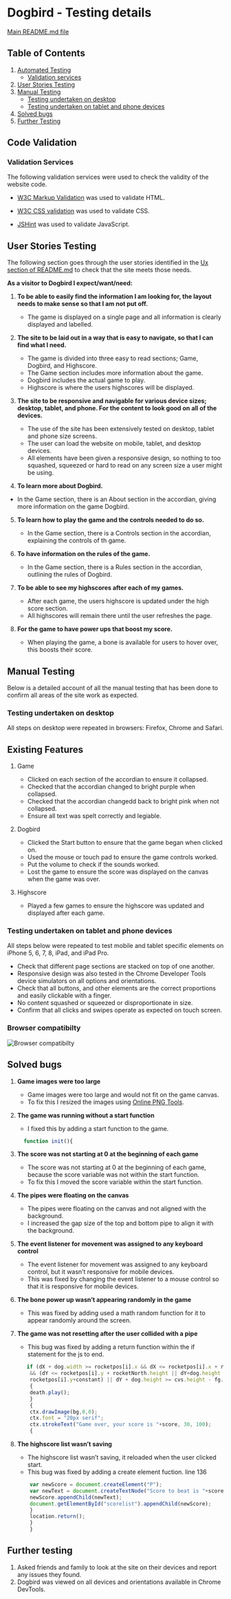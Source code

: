 # Dogbird - Testing details

[Main README.md file](README.md)

## Table of Contents

1. [Automated Testing](#automated-testing)
    - [Validation services](#validation-services)
2. [User Stories Testing](#user-stories-testing)
3. [Manual Testing](#manual-testing)
    - [Testing undertaken on desktop](#testing-undertaken-on-desktop)
    - [Testing undertaken on tablet and phone devices](#testing-undertaken-on-tablet-and-phone-devices)
4. [Solved bugs](#solved-bugs)
5. [Further Testing](#further-testing)

## Code Validation

### Validation Services
The following validation services were used to check the validity of the website code.

- [W3C Markup Validation](https://validator.w3.org/) was used to validate HTML. 

- [W3C CSS validation](https://jigsaw.w3.org/css-validator/) was used to validate CSS.

- [JSHint](https://jshint.com/) was used to validate JavaScript.

## User Stories Testing

The following section goes through the user stories identified in the [Ux section of README.md](README.md#UX) to check that the site 
meets those needs.

**As a visitor to Dogbird I expect/want/need:**

1. **To be able to easily find the information I am looking for, the layout needs to make sense so that I am not put off.**
   - The game is displayed on a single page and all information is clearly displayed and labelled. 

2. **The site to be laid out in a way that is easy to navigate, so that I can find what I need.**
   - The game is divided into three easy to read sections; Game, Dogbird, and Highscore. 
   - The Game section includes more information about the game. 
   - Dogbird includes the actual game to play.
   - Highscore is where the users highscores will be displayed. 

3. **The site to be responsive and navigable for various device sizes; desktop, tablet, and phone. For the content to look good on all of the devices.**
   - The use of the site has been extensively tested on desktop, tablet and phone size screens.
   - The user can load the website on mobile, tablet, and desktop devices.
   - All elements have been given a responsive design, so nothing to too squashed, squeezed or hard to read on any screen size a user might be using.

4. **To learn more about Dogbird.**
- In the Game section, there is an About section in the accordian, giving more information on the game Dogbird. 

5. **To learn how to play the game and the controls needed to do so.**
   - In the Game section, there is a Controls section in the accordian, explaining the controls of th game.  

6. **To have information on the rules of the game.**
   - In the Game section, there is a Rules section in the accordian, outlining the rules of Dogbird. 

7. **To be able to see my highscores after each of my games.**
   - After each game, the users highscore is updated under the high score section. 
   - All highscores will remain there until the user refreshes the page. 

8. **For the game to have power ups that boost my score.**
   - When playing the game, a bone is available for users to hover over, this boosts their score. 

## Manual Testing
Below is a detailed account of all the manual testing that has been done to confirm all areas of the site work as expected. 

### Testing undertaken on desktop

All steps on desktop were repeated in browsers: Firefox, Chrome and Safari. 

## Existing Features

1. Game 
    - Clicked on each section of the accordian to ensure it collapsed. 
    - Checked that the accordian changed to bright purple when collapsed. 
    - Checked that the accordian changedd back to bright pink when not collapsed. 
    - Ensure all text was spelt correctly and legiable. 

2. Dogbird
    - Clicked the Start button to ensure that the game began when clicked on. 
    - Used the mouse or touch pad to ensure the game controls worked. 
    - Put the volume to check if the sounds worked. 
    - Lost the game to ensure the score was displayed on the canvas when the game was over. 

3. Highscore 
   - Played a few games to ensure the highscore was updated and displayed after each game. 

### Testing undertaken on tablet and phone devices
All steps below were repeated to test mobile and tablet specific elements on iPhone 5, 6, 7, 8, iPad, and iPad Pro. 

   - Check that different page sections are stacked on top of one another. 
   - Responsive design was also tested in the Chrome Developer Tools device simulators on all options and orientations.
   - Check that all buttons, and other elements are the correct proportions and easily clickable with a finger.
   - No content squashed or squeezed or disproportionate in size.
   - Confirm that all clicks and swipes operate as expected on touch screen.

### Browser compatibilty

![Browser compatibilty](/images/browser-compatibility.png)

## Solved bugs

1. **Game images were too large**
   - Game images were too large and would not fit on the game canvas. 
   - To fix this I resized the images using [Online PNG Tools](https://onlinepngtools.com/). 

2. **The game was running without a start function**
   - I fixed this by adding a start function to the game. 

    ```JavaScript
      function init(){
    ```

3. **The score was not starting at 0 at the beginning of each game**
   - The score was not starting at 0 at the beginning of each game, because the score variable was not within the start function.
   - To fix this I moved the score variable within the start function. 

4. **The pipes were floating on the canvas**
   - The pipes were floating on the canvas and not aligned with the background. 
   - I increased the gap size of the top and bottom pipe to align it with the background. 

5. **The event listener for movement was assigned to any keyboard control**
   - The event listener for movement was assigned to any keyboard control, but it wasn’t responsive for mobile devices.
   - This was fixed by changing the event listener to a mouse control so that it is responsive for mobile devices. 

6. **The bone power up wasn’t appearing randomly in the game**
   - This was fixed by adding used a math random function for it to appear randomly around the screen. 

7. **The game was not resetting after the user collided with a pipe**
   - This bug was fixed by adding a return function within the if statement for the js to end.

    ```JavaScript
       if (dX + dog.width >= rocketpos[i].x && dX <= rocketpos[i].x + rocketNorth.width 
        && (dY <= rocketpos[i].y + rocketNorth.height || dY+dog.height >=
        rocketpos[i].y+constant) || dY + dog.height >= cvs.height - fg.height){
        {
        death.play();
        }
        {
        ctx.drawImage(bg,0,0);
        ctx.font = "20px serif";
        ctx.strokeText("Game over, your score is "+score, 30, 100);
        {
    ```

8. **The highscore list wasn’t saving**
   - The highscore list wasn’t saving, it reloaded when the user clicked start. 
   - This bug was fixed by adding a create element fuction.  line 136 

    ```JavaScript
        var newScore = document.createElement("P");
        var newText = document.createTextNode("Score to beat is "+score);
        newScore.appendChild(newText);
        document.getElementById("scorelist").appendChild(newScore);
        }
        location.return();
        }
        }
    ```

## Further testing
1. Asked friends and family to look at the site on their devices and report any issues they found.
2. Dogbird was viewed on all devices and orientations available in Chrome DevTools. 